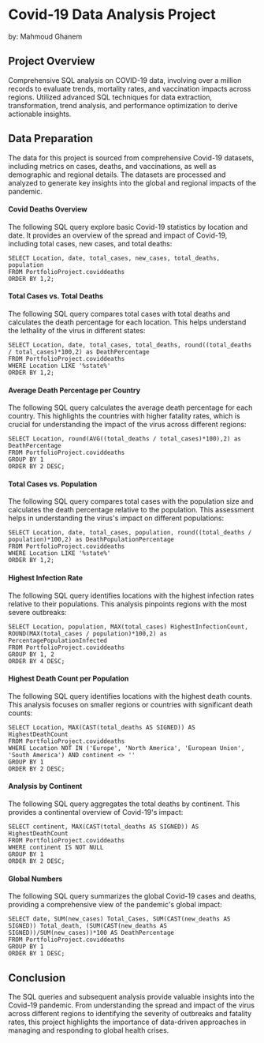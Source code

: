 # Covid-19 Data Analysis Project
by: Mahmoud Ghanem

## Project Overview
Comprehensive SQL analysis on COVID-19 data, involving over a million records to evaluate trends, mortality rates, and vaccination impacts across regions. Utilized advanced SQL techniques for data extraction, transformation, trend analysis, and performance optimization to derive actionable insights.

## Data Preparation
The data for this project is sourced from comprehensive Covid-19 datasets, including metrics on cases, deaths, and vaccinations, as well as demographic and regional details. The datasets are processed and analyzed to generate key insights into the global and regional impacts of the pandemic.

#### Covid Deaths Overview
The following SQL query explore basic Covid-19 statistics by location and date. It provides an overview of the spread and impact of Covid-19, including total cases, new cases, and total deaths:
```
SELECT Location, date, total_cases, new_cases, total_deaths, population
FROM PortfolioProject.coviddeaths
ORDER BY 1,2;
```


#### Total Cases vs. Total Deaths
The following SQL query compares total cases with total deaths and calculates the death percentage for each location. This helps understand the lethality of the virus in different states:
```
SELECT Location, date, total_cases, total_deaths, round((total_deaths / total_cases)*100,2) as DeathPercentage
FROM PortfolioProject.coviddeaths
WHERE Location LIKE '%state%'
ORDER BY 1,2;
```


#### Average Death Percentage per Country
The following SQL query calculates the average death percentage for each country. This highlights the countries with higher fatality rates, which is crucial for understanding the impact of the virus across different regions:
```
SELECT Location, round(AVG((total_deaths / total_cases)*100),2) as DeathPercentage
FROM PortfolioProject.coviddeaths
GROUP BY 1
ORDER BY 2 DESC;
```


#### Total Cases vs. Population
The following SQL query compares total cases with the population size and calculates the death percentage relative to the population. This assessment helps in understanding the virus's impact on different populations:
```
SELECT Location, date, total_cases, population, round((total_deaths / population)*100,2) as DeathPopulationPercentage
FROM PortfolioProject.coviddeaths
WHERE Location LIKE '%state%'
ORDER BY 1,2;
```


#### Highest Infection Rate
The following SQL query identifies locations with the highest infection rates relative to their populations. This analysis pinpoints regions with the most severe outbreaks:
```
SELECT Location, population, MAX(total_cases) HighestInfectionCount, ROUND(MAX(total_cases / population)*100,2) as PercentagePopulationInfected
FROM PortfolioProject.coviddeaths
GROUP BY 1, 2
ORDER BY 4 DESC;
```


#### Highest Death Count per Population
The following SQL query identifies locations with the highest death counts. This analysis focuses on smaller regions or countries with significant death counts:
```
SELECT Location, MAX(CAST(total_deaths AS SIGNED)) AS HighestDeathCount
FROM PortfolioProject.coviddeaths
WHERE Location NOT IN ('Europe', 'North America', 'European Union', 'South America') AND continent <> ''
GROUP BY 1
ORDER BY 2 DESC;
```


#### Analysis by Continent
The following SQL query aggregates the total deaths by continent. This provides a continental overview of Covid-19's impact:
```
SELECT continent, MAX(CAST(total_deaths AS SIGNED)) AS HighestDeathCount
FROM PortfolioProject.coviddeaths
WHERE continent IS NOT NULL
GROUP BY 1
ORDER BY 2 DESC;
```


#### Global Numbers
The following SQL query summarizes the global Covid-19 cases and deaths, providing a comprehensive view of the pandemic's global impact:
```
SELECT date, SUM(new_cases) Total_Cases, SUM(CAST(new_deaths AS SIGNED)) Total_death, (SUM(CAST(new_deaths AS SIGNED))/SUM(new_cases))*100 AS DeathPercentage
FROM PortfolioProject.coviddeaths
GROUP BY 1
ORDER BY 1 DESC;
```

## Conclusion
The SQL queries and subsequent analysis provide valuable insights into the Covid-19 pandemic. From understanding the spread and impact of the virus across different regions to identifying the severity of outbreaks and fatality rates, this project highlights the importance of data-driven approaches in managing and responding to global health crises.
